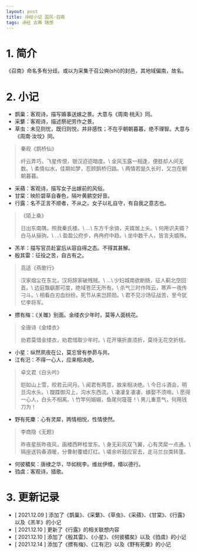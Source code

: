 ```yaml
---
layout: post
title: 诗经小记 国风·召南
tags: 诗经 古典 随想
---
```


# 1. 简介

《召南》命名多有分歧。或以为采集于召公奭(shì)的封邑，其地域偏南，故名。

# 2. 小记

- 鹊巢：客观诗，描写婚事送嫁之景。大意与《周南·桃夭》同。
- 采蘩：客观诗，描述祭祀劳作之景。
- 草虫：未见则忧，既归则悦，并非感性；不在乎朝朝暮暮，绝不理智。大意与《周南·汝坟》同。

> 秦观《鹊桥仙》
>
> 纤云弄巧，飞星传恨，银汉迢迢暗度。\\
> 金风玉露一相逢，便胜却人间无数。\\
> 柔情似水，佳期如梦，忍顾鹊桥归路。\\
> 两情若是久长时，又岂在朝朝暮暮。

- 采蘋：客观诗，描写女子出嫁前的风俗。
- 甘棠：映阶碧草自春色，隔叶黄鹂空好音。
- 行露：名不正言不顺者，不从之。女子以礼自守，有自我之意志也。

> 《陌上桑》
>
> 日出东南隅，照我秦氏楼。\\
> ...\\
> 东方千余骑，夫婿居上头。\\
> 何用识夫婿？白马从骊驹。\\
> ...\\
> 盈盈公府步，冉冉府中趋。\\
> 坐中数千人，皆言夫婿殊。

- 羔羊：描写官员赴宴后从容自得之态。不得其甚解。
- 殷其雷：征役之苦，自古有之。

> 高适《燕歌行》
>
> 汉家烟尘在东北，汉将辞家破残贼。\\
> ...\\
> 少妇城南欲断肠，征人蓟北空回首。\\
> 边庭飘飖那可度，绝域苍茫无所有。\\
> 杀气三时作阵云，寒声一夜传刁斗。\\
> 相看白刃血纷纷，死节从来岂顾勋。\\
> 君不见沙场征战苦，至今犹忆李将军。

- 摽有梅：《关雎》别面。金缕衣少年时，莫等人面桃花。

> 全唐诗《金缕衣》
>
> 劝君莫惜金缕衣，劝君惜取少年时。\\
> 花开堪折直须折，莫待无花空折枝。

- 小星：纵然夙夜在公，莫忘曾有参昴与共。
- 江有汜：不得一心人，应来相决绝。

> 卓文君《白头吟》
>
> 皑如山上雪，皎若云间月。\\
> 闻君有两意，故来相决绝。\\
> 今日斗酒会，明旦沟水头。\\
> 躞蹀御沟上，沟水东西流。\\
> 凄凄复凄凄，嫁娶不须啼。\\
> 愿得一心人，白头不相离。\\
> 竹竿何嫋嫋，鱼尾何簁簁！\\
> 男儿重意气，何用钱刀为！

- 野有死麇：心有灵犀，两情相悦，性情使然。

> 李商隐《无题》
>
> 昨夜星辰昨夜风，画楼西畔桂堂东。\\
> 身无彩凤双飞翼，心有灵犀一点通。\\
> 隔座送钩春酒暖，分曹射覆蜡灯红。\\
> 嗟余听鼓应官去，走马兰台类转蓬。

- 何彼穠矣：唐棣之华，华如桃李。维丝伊缗，缗以德行。
- 驺虞：客观诗，猎歌。

# 3. 更新记录

- [ 2021.12.09 ] 添加了《鹊巢》、《采蘩》、《草虫》、《采蘋》、《甘棠》、《行露》以及《羔羊》的小记
- [ 2021.12.10 ] 更新了《行露》的相关联想内容
- [ 2021.12.10 ] 添加了《殷其雷》、《小星》、《何彼穠矣》以及《驺虞》的小记
- [ 2021.12.14 ] 添加了《摽有梅》、《江有汜》以及《野有死麇》的小记
